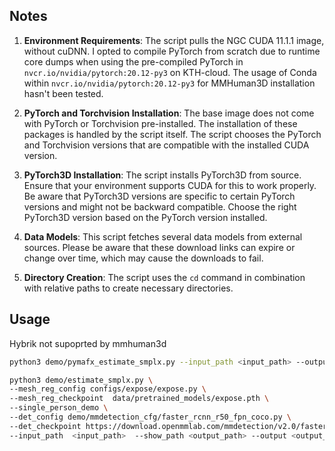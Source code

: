 ## Notes

1. **Environment Requirements**: The script pulls the NGC CUDA 11.1.1 image, without cuDNN. I opted to compile PyTorch from scratch due to runtime core dumps when using the pre-compiled PyTorch in `nvcr.io/nvidia/pytorch:20.12-py3` on KTH-cloud. The usage of Conda within `nvcr.io/nvidia/pytorch:20.12-py3` for MMHuman3D installation hasn't been tested.

2. **PyTorch and Torchvision Installation**: The base image does not come with PyTorch or Torchvision pre-installed. The installation of these packages is handled by the script itself. The script chooses the PyTorch and Torchvision versions that are compatible with the installed CUDA version.

3. **PyTorch3D Installation**: The script installs PyTorch3D from source. Ensure that your environment supports CUDA for this to work properly. Be aware that PyTorch3D versions are specific to certain PyTorch versions and might not be backward compatible. Choose the right PyTorch3D version based on the PyTorch version installed.

4. **Data Models**: This script fetches several data models from external sources. Please be aware that these download links can expire or change over time, which may cause the downloads to fail.

5. **Directory Creation**: The script uses the `cd` command in combination with relative paths to create necessary directories.

## Usage

Hybrik not supoprted by mmhuman3d
```bash
python3 demo/pymafx_estimate_smplx.py --input_path <input_path> --output_path <output_path> --visualization
```

```bash
python3 demo/estimate_smplx.py \
--mesh_reg_config configs/expose/expose.py \ 
--mesh_reg_checkpoint  data/pretrained_models/expose.pth \
--single_person_demo \
--det_config demo/mmdetection_cfg/faster_rcnn_r50_fpn_coco.py \
--det_checkpoint https://download.openmmlab.com/mmdetection/v2.0/faster_rcnn/faster_rcnn_r50_fpn_1x_coco/faster_rcnn_r50_fpn_1x_coco_20200130-047c8118.pth \
--input_path  <input_path>  --show_path <output_path> --output <output_path> --draw_bbox
```

